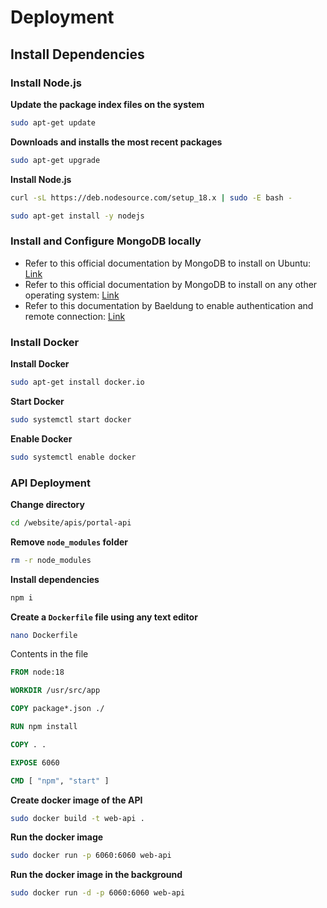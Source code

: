 # Deployment 
## Install Dependencies 
### Install Node.js
**Update the package index files on the system**
```bash 
sudo apt-get update
```

**Downloads and installs the most recent packages**
```bash 
sudo apt-get upgrade
```

**Install Node.js**
```bash
curl -sL https://deb.nodesource.com/setup_18.x | sudo -E bash -
```

```bash
sudo apt-get install -y nodejs
```

### Install and Configure MongoDB locally
- Refer to this official documentation by MongoDB to install on Ubuntu: [Link](https://www.mongodb.com/docs/manual/tutorial/install-mongodb-on-ubuntu/)
- Refer to this official documentation by MongoDB to install on any other operating system: [Link](https://www.mongodb.com/docs/manual/administration/install-community/)
- Refer to this documentation by Baeldung to enable authentication and remote connection: [Link](https://www.baeldung.com/linux/mongodb-remote-connections)


### Install Docker 
**Install Docker**
```bash
sudo apt-get install docker.io
```

**Start Docker**
```bash
sudo systemctl start docker
```

**Enable Docker**
```bash
sudo systemctl enable docker
```

### API Deployment 
**Change directory**
```bash
cd /website/apis/portal-api
```

**Remove `node_modules` folder**
```bash
rm -r node_modules
```

**Install dependencies**
```bash
npm i
```

**Create a `Dockerfile` file using any text editor**
```bash 
nano Dockerfile
```

Contents in the file 
```Dockerfile
FROM node:18

WORKDIR /usr/src/app

COPY package*.json ./

RUN npm install

COPY . .

EXPOSE 6060

CMD [ "npm", "start" ]
```

**Create docker image of the API**
```bash
sudo docker build -t web-api .
```

**Run the docker image**
```bash
sudo docker run -p 6060:6060 web-api
```

**Run the docker image in the background**
```bash
sudo docker run -d -p 6060:6060 web-api
```
